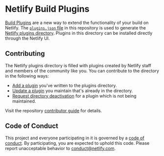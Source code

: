 # Netlify Build Plugins

[Build Plugins](https://docs.netlify.com/configure-builds/build-plugins) are a new way to extend the functionality of your build on Netlify. The [`plugins.json` file](./plugins.json) in this repository is used to generate the [Netlify plugins directory](https://app.netlify.com/plugins). Plugins in this directory can be installed directly through the Netlify UI.

## Contributing

The Netlify plugins directory is filled with plugins created by Netlify staff and members of the community like you. You can contribute to the directory in the following ways:

- [Add a plugin](./docs/CONTRIBUTING.md#add-a-plugin) you've written to the plugins directory.
- [Update a plugin](./docs/CONTRIBUTING.md#update-a-plugin) you maintain that's already in the directory.
- [Request directory deactivation](./docs/CONTRIBUTING.md#request-deactivation) for a plugin which is not being maintained.

Visit the repository [contributor guide](./docs/CONTRIBUTING.md) for details.

## Code of Conduct

This project and everyone participating in it is governed by a [code of conduct](./docs/CODE_OF_CONDUCT.md). By participating, you are expected to uphold this code. Please report unacceptable behavior to conduct@netlify.com.
